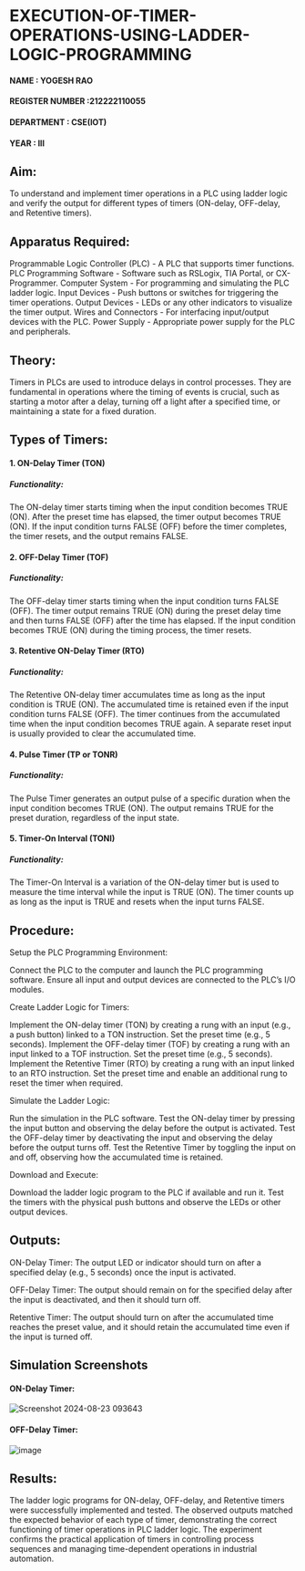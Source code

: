 # EXECUTION-OF-TIMER-OPERATIONS-USING-LADDER-LOGIC-PROGRAMMING


 #### NAME : YOGESH RAO
 #### REGISTER NUMBER :212222110055
 #### DEPARTMENT : CSE(IOT)
 #### YEAR : III

 
## Aim:
To understand and implement timer operations in a PLC using ladder logic and verify the output for different types of timers (ON-delay, OFF-delay, and Retentive timers).

## Apparatus Required:
Programmable Logic Controller (PLC) - A PLC that supports timer functions.
PLC Programming Software - Software such as RSLogix, TIA Portal, or CX-Programmer.
Computer System - For programming and simulating the PLC ladder logic.
Input Devices - Push buttons or switches for triggering the timer operations.
Output Devices - LEDs or any other indicators to visualize the timer output.
Wires and Connectors - For interfacing input/output devices with the PLC.
Power Supply - Appropriate power supply for the PLC and peripherals.

## Theory:
Timers in PLCs are used to introduce delays in control processes. They are fundamental in operations where the timing of events is crucial, 
such as starting a motor after a delay, turning off a light after a specified time, or maintaining a state for a fixed duration.

## Types of Timers:
 
 #### 1. ON-Delay Timer (TON)

##### Functionality:

The ON-delay timer starts timing when the input condition becomes TRUE (ON).
After the preset time has elapsed, the timer output becomes TRUE (ON).
If the input condition turns FALSE (OFF) before the timer completes, the timer resets, and the output remains FALSE.

#### 2. OFF-Delay Timer (TOF)

##### Functionality:

The OFF-delay timer starts timing when the input condition turns FALSE (OFF).
The timer output remains TRUE (ON) during the preset delay time and then turns FALSE (OFF) after the time has elapsed.
If the input condition becomes TRUE (ON) during the timing process, the timer resets.

#### 3. Retentive ON-Delay Timer (RTO)

##### Functionality:

The Retentive ON-delay timer accumulates time as long as the input condition is TRUE (ON).
The accumulated time is retained even if the input condition turns FALSE (OFF).
The timer continues from the accumulated time when the input condition becomes TRUE again.
A separate reset input is usually provided to clear the accumulated time.

#### 4. Pulse Timer (TP or TONR)

##### Functionality:

The Pulse Timer generates an output pulse of a specific duration when the input condition becomes TRUE (ON).
The output remains TRUE for the preset duration, regardless of the input state.

#### 5. Timer-On Interval (TONI)

##### Functionality:

The Timer-On Interval is a variation of the ON-delay timer but is used to measure the time interval while the input is TRUE (ON).
The timer counts up as long as the input is TRUE and resets when the input turns FALSE.

 
## Procedure:

Setup the PLC Programming Environment:

Connect the PLC to the computer and launch the PLC programming software.
Ensure all input and output devices are connected to the PLC’s I/O modules.

Create Ladder Logic for Timers:

Implement the ON-delay timer (TON) by creating a rung with an input (e.g., a push button) linked to a TON instruction. Set the preset time (e.g., 5 seconds).
Implement the OFF-delay timer (TOF) by creating a rung with an input linked to a TOF instruction. Set the preset time (e.g., 5 seconds).
Implement the Retentive Timer (RTO) by creating a rung with an input linked to an RTO instruction. Set the preset time and enable an additional rung to reset the timer when required.

Simulate the Ladder Logic:

Run the simulation in the PLC software.
Test the ON-delay timer by pressing the input button and observing the delay before the output is activated.
Test the OFF-delay timer by deactivating the input and observing the delay before the output turns off.
Test the Retentive Timer by toggling the input on and off, observing how the accumulated time is retained.

Download and Execute:

Download the ladder logic program to the PLC if available and run it.
Test the timers with the physical push buttons and observe the LEDs or other output devices.

##   Outputs:

ON-Delay Timer: 
The output LED or indicator should turn on after a specified delay (e.g., 5 seconds) once the input is activated.</br>

OFF-Delay Timer: 
The output should remain on for the specified delay after the input is deactivated, and then it should turn off.</br>

Retentive Timer: 
The output should turn on after the accumulated time reaches the preset value, and it should retain the accumulated time even if the input is turned off.</br>

## Simulation Screenshots 

#### ON-Delay Timer: 

![Screenshot 2024-08-23 093643](https://github.com/user-attachments/assets/bf03aec2-837f-4752-a8d2-b7cf6f9820f5)

#### OFF-Delay Timer: 

![image](https://github.com/user-attachments/assets/6776fda6-4240-41f1-b33c-9ff43dc1518d)


## Results:
The ladder logic programs for ON-delay, OFF-delay, and Retentive timers were successfully implemented and tested.
The observed outputs matched the expected behavior of each type of timer, demonstrating the correct functioning of timer operations in PLC ladder logic.
The experiment confirms the practical application of timers in controlling process sequences and managing time-dependent operations in industrial automation.
